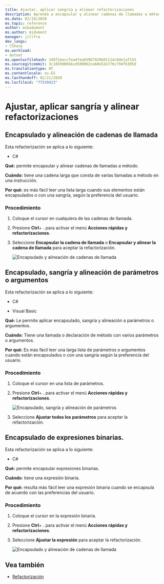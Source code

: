 ```yaml
---
title: Ajustar, aplicar sangría y alinear refactorizaciones
description: Aprenda a encapsular y alinear cadenas de llamadas a método.
ms.date: 02/19/2020
ms.topic: reference
author: mikadumont
ms.author: midumont
manager: jillfra
dev_langs:
- CSharp
ms.workload:
- dotnet
ms.openlocfilehash: 349f2eeccfea4fea03967929b01114c0de1af155
ms.sourcegitcommit: 3c105990656cd509062ce60e52e776c794f6305d
ms.translationtype: HT
ms.contentlocale: es-ES
ms.lasthandoff: 02/21/2020
ms.locfileid: "77529423"
---
```

# <a name="wrap-indent-and-align-refactorings"></a>Ajustar, aplicar sangría y alinear refactorizaciones

## <a name="wrap-and-align-call-chains"></a>Encapsulado y alineación de cadenas de llamada

Esta refactorización se aplica a lo siguiente:

- C#

**Qué:** permite encapsular y alinear cadenas de llamadas a método.

**Cuándo:** tiene una cadena larga que consta de varias llamadas a método en una instrucción.

**Por qué:** es más fácil leer una lista larga cuando sus elementos están encapsulados o con una sangría, según la preferencia del usuario.

### <a name="how-to"></a>Procedimiento

1. Coloque el cursor en cualquiera de las cadenas de llamada.
2. Presione **Ctrl**+ **.** para activar el menú **Acciones rápidas y refactorizaciones**.
3. Seleccione **Encapsular la cadena de llamada** o **Encapsular y alinear la cadena de llamada** para aceptar la refactorización.

   ![Encapsulado y alineación de cadenas de llamada](media/wrap-call-chain.png)

## <a name="wrap-indent-and-align-parameters-or-arguments"></a>Encapsulado, sangría y alineación de parámetros o argumentos

Esta refactorización se aplica a lo siguiente:

- C#

- Visual Basic

**Qué:** Le permite aplicar encapsulado, sangría y alineación a parámetros o argumentos.

**Cuándo:** Tiene una llamada o declaración de método con varios parámetros o argumentos.

**Por qué:** Es más fácil leer una larga lista de parámetros o argumentos cuando están encapsulados o con una sangría según la preferencia del usuario.

### <a name="how-to"></a>Procedimiento

1. Coloque el cursor en una lista de parámetros.
2. Presione **Ctrl**+ **.** para activar el menú **Acciones rápidas y refactorizaciones**.

   ![Encapsulado, sangría y alineación de parámetros](media/wrap-parameters.png)

3. Seleccione **Ajustar todos los parámetros** para aceptar la refactorización.

## <a name="wrap-binary-expressions"></a>Encapsulado de expresiones binarias.

Esta refactorización se aplica a lo siguiente:

- C#

**Qué:** permite encapsular expresiones binarias.

**Cuándo:** tiene una expresión binaria.

**Por qué:** resulta más fácil leer una expresión binaria cuando se encapsula de acuerdo con las preferencias del usuario.

### <a name="how-to"></a>Procedimiento

1. Coloque el cursor en la expresión binaria.
2. Presione **Ctrl**+ **.** para activar el menú **Acciones rápidas y refactorizaciones**.
3. Seleccione **Ajustar la expresión** para aceptar la refactorización.

   ![Encapsulado y alineación de cadenas de llamada](media/wrap-binary-expression.png)

## <a name="see-also"></a>Vea también

- [Refactorización](../refactoring-in-visual-studio.md)
